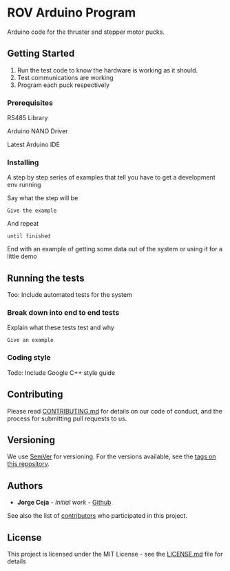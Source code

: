 # ROV Arduino Program

Arduino code for the thruster and stepper motor pucks.

## Getting Started

1. Run the test code to know the hardware is working as it should.
2. Test communications are working
3. Program each puck respectively

### Prerequisites

RS485 Library

Arduino NANO Driver

Latest Arduino IDE


### Installing

A step by step series of examples that tell you have to get a development env running

Say what the step will be

```
Give the example
```

And repeat

```
until finished
```

End with an example of getting some data out of the system or using it for a little demo

## Running the tests

Too: Include automated tests for the system

### Break down into end to end tests

Explain what these tests test and why

```
Give an example
```

### Coding style

Todo: Include Google C++ style guide

## Contributing

Please read [CONTRIBUTING.md](https://gist.github.com/PurpleBooth/b24679402957c63ec426) for details on our code of conduct, and the process for submitting pull requests to us.

## Versioning

We use [SemVer](http://semver.org/) for versioning. For the versions available, see the [tags on this repository](https://github.com/your/project/tags).

## Authors

* **Jorge Ceja** - *Initial work* - [Github](https://github.com/JorgeCeja)

See also the list of [contributors](https://github.com/your/project/contributors) who participated in this project.

## License

This project is licensed under the MIT License - see the [LICENSE.md](LICENSE.md) file for details
